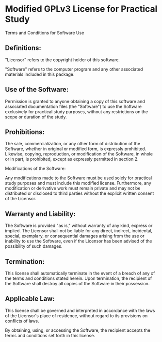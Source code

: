# Modified GPLv3 License for Practical Study

Terms and Conditions for Software Use

## Definitions:

"Licensor" refers to the copyright holder of this software.

"Software" refers to the computer program and any other associated materials included in this package.

## Use of the Software:

Permission is granted to anyone obtaining a copy of this software and associated documentation files (the "Software") to use the Software exclusively for practical study purposes, without any restrictions on the scope or duration of the study.

## Prohibitions:

The sale, commercialization, or any other form of distribution of the Software, whether in original or modified form, is expressly prohibited. Likewise, copying, reproduction, or modification of the Software, in whole or in part, is prohibited, except as expressly permitted in section 2.

Modifications of the Software:

Any modifications made to the Software must be used solely for practical study purposes and must include this modified license. Furthermore, any modification or derivative work must remain private and may not be distributed or disclosed to third parties without the explicit written consent of the Licensor.

## Warranty and Liability:

The Software is provided "as is," without warranty of any kind, express or implied. The Licensor shall not be liable for any direct, indirect, incidental, special, exemplary, or consequential damages arising from the use or inability to use the Software, even if the Licensor has been advised of the possibility of such damages.

## Termination:

This license shall automatically terminate in the event of a breach of any of the terms and conditions stated herein. Upon termination, the recipient of the Software shall destroy all copies of the Software in their possession.

## Applicable Law:

This license shall be governed and interpreted in accordance with the laws of the Licensor's place of residence, without regard to its provisions on conflicts of laws.

By obtaining, using, or accessing the Software, the recipient accepts the terms and conditions set forth in this license.
